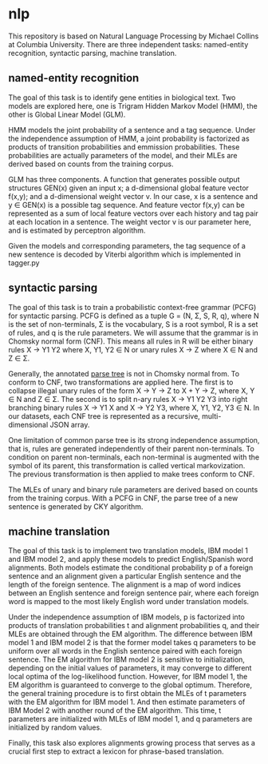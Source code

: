 # nlp

This repository is based on Natural Language Processing by Michael Collins at Columbia University. There are three independent tasks: named-entity recognition, syntactic parsing, machine translation.

## named-entity recognition

The goal of this task is to identify gene entities in biological text. Two models are explored here, one is Trigram Hidden Markov Model (HMM), the other is Global Linear Model (GLM). 

HMM models the joint probability of a sentence and a tag sequence. Under the independence assumption of HMM, a joint probability is factorized as products of transition probabilities and emmission probabilities. These probabilities are actually parameters of the model, and their MLEs are derived based on counts from the training corpus.

GLM has three components. A function that generates possible output structures GEN(x) given an input x; a d-dimensional global feature vector f(x,y); and a d-dimensional weight vector v. In our case, x is a sentence and y ∈ GEN(x) is a possible tag sequence. And feature vector f(x,y) can be represented as a sum of local feature vectors over each history and tag pair at each location in a sentence. The weight vector v is our parameter here, and is estimated by perceptron algorithm.

Given the models and corresponding parameters, the tag sequence of a new sentence is decoded by Viterbi algorithm which is implemented in tagger.py

## syntactic parsing

The goal of this task is to train a probabilistic context-free grammar (PCFG) for syntactic parsing. PCFG is defined as a tuple G = (N, Σ, S, R, q), where N is the set of non-terminals, Σ is the vocabulary, S is a root symbol, R is a set of rules, and q is the rule parameters. We will assume that the grammar is in Chomsky normal form (CNF). This means all rules in R will be either binary rules X → Y1 Y2 where X, Y1, Y2 ∈ N or unary rules X → Z where X ∈ N and Z ∈ Σ.

Generally, the annotated [parse tree](https://en.wikipedia.org/wiki/Parse_tree#Constituency-based_parse_trees) is not in Chomsky normal from. To conform to CNF, two transformations are applied here. The first is to collapse illegal unary rules of the form X → Y → Z to X + Y → Z, where X, Y ∈ N and Z ∈ Σ. The second is to split n-ary rules X → Y1 Y2 Y3 into right branching binary rules X → Y1 X and X → Y2 Y3, where X, Y1, Y2, Y3 ∈ N. In our datasets, each CNF tree is represented as a recursive, multi-dimensional JSON array.

One limitation of common parse tree is its strong independence assumption, that is, rules are generated independently of their parent non-terminals. To condition on parent non-terminals, each non-terminal is augmented with the symbol of its parent, this transformation is called vertical markovization. The previous transformation is then applied to make trees conform to CNF.

The MLEs of unary and binary rule parameters are derived based on counts from the training corpus. With a PCFG in CNF, the parse tree of a new sentence is generated by CKY algorithm.

## machine translation

The goal of this task is to implement two translation models, IBM model 1 and IBM model 2, and apply these models to predict English/Spanish word alignments. Both models estimate the conditional probability p of a foreign sentence and an alignment given a particular English sentence and the length of the foreign sentence. The alignment is a map of word indices between an English sentence and foreign sentence pair, where each foreign word is mapped to the most likely English word under translation models.

Under the independence assumption of IBM models, p is factorized into products of translation probabilities t and alignment probabilities q, and their MLEs are obtained through the EM algorithm. The difference between IBM model 1 and IBM model 2 is that the former model takes q parameters to be uniform over all words in the English sentence paired with each foreign sentence. The EM algorithm for IBM model 2 is sensitive to initialization, depending on the initial values of parameters, it may converge to different local optima of the log-likelihood function. However, for IBM model 1, the EM algorithm is guaranteed to converge to the global optimum. Therefore, the general training procedure is to first obtain the MLEs of t parameters with the EM algorithm for IBM model 1. And then estimate parameters of IBM Model 2 with another round of the EM algorithm. This time, t parameters are initialized with MLEs of IBM model 1, and q parameters are initialized by random values.

Finally, this task also explores alignments growing process that serves as a crucial first step to extract a lexicon for phrase-based translation.
